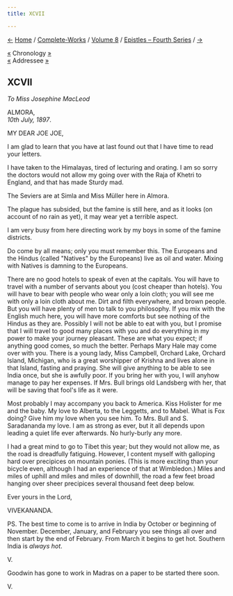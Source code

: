 ```yaml
---
title: XCVII

---
```

<div>

[←](096_miss_noble.htm) [Home](../../../index.htm) /
[Complete-Works](../../complete_works.htm) / [Volume
8](../volume_8_contents.htm) / [Epistles – Fourth
Series](epistles_fourth_series_contents.htm) / [→](098_rakhal.htm)

  

[«](../../volume_6/epistles_second_series/130_rakhal.htm) Chronology
[»](../../volume_7/epistles_third_series/40_shuddhananda.htm)  
[«](086_joe.htm) Addressee
[»](../../volume_5/epistles_first_series/080_joe.htm)

## XCVII

*To Miss Josephine MacLeod*

ALMORA,  
*10th July, 1897*.

MY DEAR JOE JOE,

I am glad to learn that you have at last found out that I have time to
read your letters.

I have taken to the Himalayas, tired of lecturing and orating. I am so
sorry the doctors would not allow my going over with the Raja of Khetri
to England, and that has made Sturdy mad.

The Seviers are at Simla and Miss Müller here in Almora.

The plague has subsided, but the famine is still here, and as it looks
(on account of no rain as yet), it may wear yet a terrible aspect.

I am very busy from here directing work by my boys in some of the famine
districts.

Do come by all means; only you must remember this. The Europeans and the
Hindus (called "Natives" by the Europeans) live as oil and water. Mixing
with Natives is damning to the Europeans.

There are no good hotels to speak of even at the capitals. You will have
to travel with a number of servants about you (cost cheaper than
hotels). You will have to bear with people who wear only a loin cloth;
you will see me with only a loin cloth about me. Dirt and filth
everywhere, and brown people. But you will have plenty of men to talk to
you philosophy. If you mix with the English much here, you will have
more comforts but see nothing of the Hindus as they are. Possibly I will
not be able to eat with you, but I promise that I will travel to good
many places with you and do everything in my power to make your journey
pleasant. These are what you expect; if anything good comes, so much the
better. Perhaps Mary Hale may come over with you. There is a young lady,
Miss Campbell, Orchard Lake, Orchard Island, Michigan, who is a great
worshipper of Krishna and lives alone in that Island, fasting and
praying. She will give anything to be able to see India once, but she is
awfully poor. If you bring her with you, I will anyhow manage to pay her
expenses. If Mrs. Bull brings old Landsberg with her, that will be
saving that fool's life as it were.

Most probably I may accompany you back to America. Kiss Holister for me
and the baby. My love to Alberta, to the Leggetts, and to Mabel. What is
Fox doing? Give him my love when you see him. To Mrs. Bull and S.
Saradananda my love. I am as strong as ever, but it all depends upon
leading a quiet life ever afterwards. No hurly-burly any more.

I had a great mind to go to Tibet this year; but they would not allow
me, as the road is dreadfully fatiguing. However, I content myself with
galloping hard over precipices on mountain ponies. (This is more
exciting than your bicycle even, although I had an experience of that at
Wimbledon.) Miles and miles of uphill and miles and miles of downhill,
the road a few feet broad hanging over sheer precipices several thousand
feet deep below. 

Ever yours in the Lord,

VIVEKANANDA.

  
PS. The best time to come is to arrive in India by October or beginning
of November. December, January, and February you see things all over and
then start by the end of February. From March it begins to get hot.
Southern India is *always hot*. 

V.

  
Goodwin has gone to work in Madras on a paper to be started there soon. 

V.

</div>

